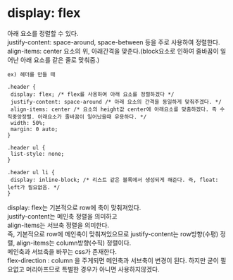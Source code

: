 # display: flex

아래 요소를 정렬할 수 있다. <br>
justify-content: space-around, space-between 등을 주로 사용하여 정렬한다.<br>
align-items: center 요소의 위, 아래간격을 맞춘다.(block요소로 인하여 줄바꿈이 일어난 아래 요소를 같은 줄로 맞춰줌.)
``` 
ex) 헤더를 만들 때

.header {
 display: flex; /* flex를 사용하여 아래 요소를 정렬하겠다 */
 justify-content: space-around /* 아래 요소의 간격을 동일하게 맞춰주겠다. */
 align-items: center /* 요소의 height값 center에 아래요소를 맞춤하겠다. 즉 수직중앙정렬. 아래요소가 줄바꿈이 일어났을때 유용하다. */
 width: 50%;
 margin: 0 auto; 
}

.header ul {
 list-style: none;
}

.header ul li {
 display: inline-block; /* 리스트 같은 블록에서 생성되게 해준다. 즉, float: left가 필요없음. */
}

```

display: flex는 기본적으로 row에 축이 맞춰져있다.<br>
justify-content는 메인축 정렬을 의미하고<br>
align-items는 서브축 정렬을 의미한다.<br>
즉, 기본적으로 row에 메인축이 맞춰져있으므로 justify-content는 row방향(수평) 정렬, align-items는 column방향(수직) 정렬이다.
<br>
메인축과 서브축을 바꾸는 css가 존재한다.<br>
flex-direction : column 을 주게되면 메인축과 서브축이 변경이 된다. 하지만 굳이 필요없고 머리아프므로 특별한 경우가 아니면 사용하지않겠다.

